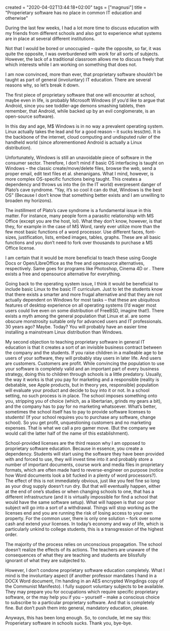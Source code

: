 created = "2020-04-02T13:44:18+02:00"
tags = ["magnusi"]
title = "Properietary software has no place in common IT education and otherwise"

During the last few weeks, I had a lot more time to discuss education with
my friends from different schools and also got to experience what systems
are in place at several different institutions.

Not that I would be bored or unoccupied – quite the opposite, so far,
it was quite the opposite, I was overburdened with work for all sorts of
subjects. However, the lack of a traditional classroom allows me to discuss
freely that which interests while I am working on something that does not.

I am now convinced, more than ever, that proprietary software shouldn’t
be taught as part of general (involuntary) IT education. There are several
reasons why, so let’s break it down.

The first piece of proprietary software that one will encounter at school,
maybe even in life, is probably Microsoft Windows (if you’d like to
argue that Android, since you see toddler-age demons smashing tablets,
then remember, that Android, while backed up by an evil conglomerate, is an
open-source software).

In this day and age, M$ Windows is in no way a prevalent operating
system. Linux actually takes the lead and for a good reason – it sucks
less(tm). It is the backbone of the internet, cloud computing and undisputed
ruler of the handheld world (since aforementioned Android is actually a
Linux distribution).

Unfortunately, Windows is still an unavoidable piece of software in the
consumer sector. Therefore, I don’t mind if basic OS interfacing is taught
on Windows – the classic create/move/delete files, browse the web, send
a proper email, edit text files et al. shenanigans. What I mind, however,
is more complex OS-specific functions being taught. This creates a dependency
and throws us into the (in the IT world) everpresent danger of Plato’s cave
syndrome. “Yay, it’s so cool it can do that, Windows is the best OS”
(Because I don’t know that something better exists and I am unwilling to
broaden my horizons).

The instillment of Plato’s cave syndrome is a fundamental issue in this
matter. For instance, many people form a parasitic relationship with MS
Office (except you are the host, lol). What they don’t know, however,
is that they, for example in the case of MS Word, rarely ever utilize more
than the few most basic functions of a word processor. Use different faces,
font-sizes, justification, lists, embed images, tables, graphs. These are
all basic functions and you don’t need to fork over thousands to purchase
a MS Office license.

I am certain that it would be more beneficial to teach these using
Google Docs or Open/LibreOffice as the free and opensource alternatives,
respectively. Same goes for programs like Photoshop, Cinema 4D or <pick
a random Adobe product>. There exists a free and opensource alternative
for everything.

Going back to the operating system issue, I think it would be beneficial to
include basic Linux to the basic IT curriculum. Just to let the students
know that there exists a smarter and more frugal alternative and that
they are not actually dependent on Windows for most tasks – that these
are ubiquitous features of desktop experience on all operating systems
(I’d wager most users could live even on some distribution of FreeBSD,
imagine that!). There exists a myth among the general population that Linux
et al. are some obscure monstrosity suitable only for advanced users and IT
professionals. 30 years ago? Maybe. Today? You will probably have an easier
time installing a mainstream Linux distribution than Windows.

My second objection to teaching proprietary software in general IT education is
that it creates a sort of an invisible business contract between the company
and the students. If you raise children in a malleable age to be users of
your software, they will probably stay users in later life. And users are
customers. Customers are profit. While convincing the population to use your
software is completely valid and an important part of every business strategy,
doing this to children through schools is a little predatory. Usually, the way
it works is that you pay for marketing and a responsible (reality is debatable,
see Apple products, but in theory yes, responsible) population will evaluate
your product and decide to buy into it or not. In a school setting, no such
process is in place. The school imposes something onto you, stripping you of
choice (which, as a libertarian, grinds my gears a bit), and the company has
to pay for no marketing whatsoever. What’s better, sometimes the school
itself has to pay to provide software licenses to students! (If your school
requires you to purchase any software, change school). So you get profit,
unquestioning customers and no marketing expenses. That is what we call a
pro gamer move. (But the company we would call the latter half of the name
of this establishment).

School-provided licenses are the third reason why I am opposed to proprietary
software education. Because in essence, you create a dependency. Students will
start using the software they have been provided with and forced to use, they
will invest time into it and probably store a number of important documents,
course work and media files in proprietary formats, which are often made hard
to reverse-engineer on purpose (notice how Word documents look a bit fucked
in a plenty of word processors?). The effect of this is not immediately
obvious, just like you feel fine so long as your drug supply doesn’t run
dry. But that will eventually happen, either at the end of one’s studies
or when changing schools to one, that has a different infrastructure (and it
is virtually impossible for find a school that would have the same software
setup). What will happen is that our poor subject will go into a sort of a
withdrawal. Things will stop working as the licenses end and you are running
the risk of losing access to your own property. For the common user, there
is only one solution – fork over some cash and extend your licenses. In
today’s economy and way of life, which is particularly unkind to college
students, this is a transgression of the highest order.

The majority of the process relies on unconscious propagation. The school
doesn’t realize the effects of its actions. The teachers are unaware of the
consequences of what they are teaching and students are blissfully ignorant
of what they are subjected to.

However, I don’t condone proprietary software education completely. What
I mind is the involuntary aspect (if another professor mandates I hand in a
DOCX Word document, I’m handing in an AES encrypted Wingdings copy of the
Communist Manifesto). I fully support voluntary subjects to be available. They
may prepare you for occupations which require specific proprietary software,
or the may help you if you – yourself – make a conscious choice to
subscribe to a particular proprietary software. And that is completely
fine. But don’t push them into general, mandatory education, please.

Anyways, this has been long enough. So, to conclude, let me say this:
Properietary software in schools sucks. Thank you, bye-bye.

